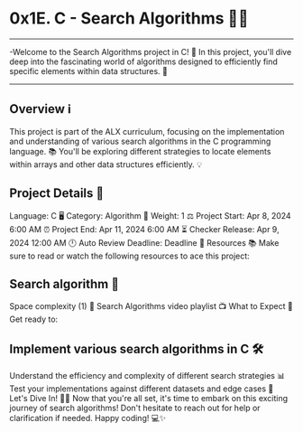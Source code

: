 # 0x1E. C - Search Algorithms 🕵️‍♂️
***
-Welcome to the Search Algorithms project in C! 🎉 In this project, you'll dive deep into the fascinating world of algorithms designed to efficiently find specific elements within data structures. 🚀
***

## Overview ℹ️
This project is part of the ALX curriculum, focusing on the implementation and understanding of various search algorithms in the C programming language. 📚 You'll be exploring different strategies to locate elements within arrays and other data structures efficiently. 💡

## Project Details 📝
Language: C 🖥️
Category: Algorithm 🤖
Weight: 1 ⚖️
Project Start: Apr 8, 2024 6:00 AM ⏰
Project End: Apr 11, 2024 6:00 AM ⏳
Checker Release: Apr 9, 2024 12:00 AM 🕛
Auto Review Deadline: Deadline 📅
Resources 📚
Make sure to read or watch the following resources to ace this project:

## Search algorithm 🧭
Space complexity (1) 🌌
Search Algorithms video playlist 📺
What to Expect 🤔
Get ready to:

## Implement various search algorithms in C 🛠️
Understand the efficiency and complexity of different search strategies 📊
Test your implementations against different datasets and edge cases 🧪
Let's Dive In! 🏊‍♂️
Now that you're all set, it's time to embark on this exciting journey of search algorithms! Don't hesitate to reach out for help or clarification if needed. Happy coding! 💻✨
